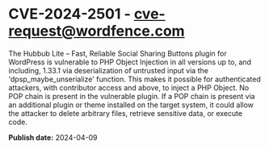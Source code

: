 # CVE-2024-2501 - cve-request@wordfence.com

The Hubbub Lite – Fast, Reliable Social Sharing Buttons plugin for WordPress is vulnerable to PHP Object Injection in all versions up to, and including, 1.33.1 via deserialization of untrusted input via the 'dpsp_maybe_unserialize' function. This makes it possible for authenticated attackers, with contributor access and above, to inject a PHP Object. No POP chain is present in the vulnerable plugin. If a POP chain is present via an additional plugin or theme installed on the target system, it could allow the attacker to delete arbitrary files, retrieve sensitive data, or execute code.

**Publish date:** 2024-04-09
